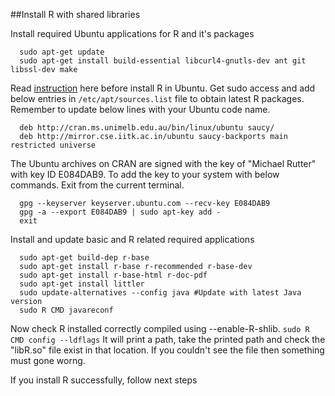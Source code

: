 ##Install R with shared libraries

Install required Ubuntu applications for R and it's packages
```
  sudo apt-get update
  sudo apt-get install build-essential libcurl4-gnutls-dev ant git libssl-dev make
```

Read [instruction](http://cran.r-project.org/bin/linux/ubuntu/README) here before install R in Ubuntu. 
Get sudo access and add below entries in ```/etc/apt/sources.list``` file to obtain latest R packages. Remember to update below lines with your Ubuntu code name. 

```
  deb http://cran.ms.unimelb.edu.au/bin/linux/ubuntu saucy/
  deb http://mirror.cse.iitk.ac.in/ubuntu saucy-backports main restricted universe
```
The Ubuntu archives on CRAN are signed with the key of "Michael Rutter" with key ID E084DAB9.  To add the key to your
system with below commands. Exit from the current terminal.
```
  gpg --keyserver keyserver.ubuntu.com --recv-key E084DAB9
  gpg -a --export E084DAB9 | sudo apt-key add -
  exit
```
Install and update basic and R related required applications 
```
  sudo apt-get build-dep r-base
  sudo apt-get install r-base r-recommended r-base-dev
  sudo apt-get install r-base-html r-doc-pdf
  sudo apt-get install littler
  sudo update-alternatives --config java #Update with latest Java version
  sudo R CMD javareconf
```
Now check R installed correctly compiled using --enable-R-shlib. ```sudo R CMD config --ldflags``` It will print a path, take the printed path and check the "libR.so" file exist in that location. If you couldn't see the file then something must gone worng.

If you install R successfully, follow next steps



